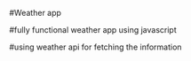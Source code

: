 #Weather app 

#fully functional weather app using javascript

#using weather api for fetching the information 
